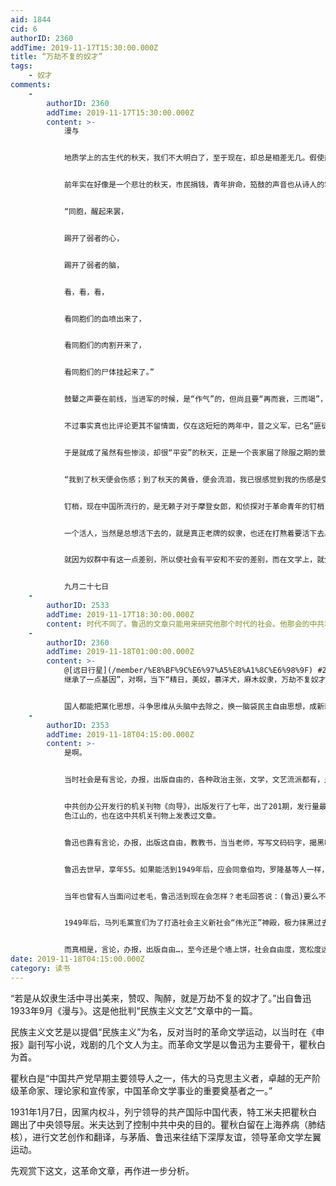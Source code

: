 ```yaml
---
aid: 1844
cid: 6
authorID: 2360
addTime: 2019-11-17T15:30:00.000Z
title: “万劫不复的奴才”
tags:
    - 奴才
comments:
    -
        authorID: 2360
        addTime: 2019-11-17T15:30:00.000Z
        content: >-
            漫与


            地质学上的古生代的秋天，我们不大明白了，至于现在，却总是相差无几。假使前年是肃杀的秋天，今年就成了凄凉的秋天，那么，地球的年龄，怕比天文学家所豫测的最短的数目还要短得多多罢。但人事却转变得真快，在这转变中的人，尤其是诗人，就感到了不同的秋，将这感觉，用悲壮的，或凄惋的句子，传给一切平常人，使彼此可以应付过去，而天地间也常有新诗存在。


            前年实在好像是一个悲壮的秋天，市民捐钱，青年拚命，笳鼓的声音也从诗人的笔下涌出，仿佛真要“投笔从戎”②似的。然而诗人的感觉是锐敏的，他未始不知道国民的赤手空拳，所以只好赞美大家的殉难，因此在悲壮里面，便埋伏着一点空虚。我所记得的，是邵冠华③先生的《醒起来罢同胞》（《民国日报》所载）里的一段──


            “同胞，醒起来罢，


            踢开了弱者的心，


            踢开了弱者的脑，


            看，看，看，


            看同胞们的血喷出来了，


            看同胞们的肉割开来了，


            看同胞们的尸体挂起来了。”


            鼓鼙之声要在前线，当进军的时候，是“作气”的，但尚且要“再而衰，三而竭”，倘在并无进军的准备的处所，那就完全是“散气”的灵丹了，倒使别人的紧张的心情，由此转成弛缓。所以我曾比之于“嚎丧”，是送死的妙诀，是丧礼的收场，从此使生人又可以在别一境界中，安心乐意的活下去。历来的文章中，化“敌”为“皇”，称“逆”为“我朝”，这样的悲壮的文章就是其间的“蝴蝶铰”，但自然，作手是不必同出于一人的。然而从诗人看来，据说这些话乃是一种“狂吠”。


            不过事实真也比评论更其不留情面，仅在这短短的两年中，昔之义军，已名“匪徒”，而有些“抗日英雄”，却早已侨寓姑苏了，而且连捐款也发生了问题。⑧九一八的纪念日，则华界但有囚车随着武装巡捕梭巡，这囚车并非“意图”拘禁敌人或汉奸，而是专为“意图乘机捣乱”的“反动分子”所豫设的宝座。天气也真是阴惨，狂风骤雨，报上说是“飓风”，是天地在为中国饮泣，然而在天地之间──人间，这一日却“平安”的过去了。


            于是就成了虽然有些惨淡，却很“平安”的秋天，正是一个丧家届了除服之期的景象。但这景象，却又与诗人非常适合的，我在《醒起来罢同胞》的同一作家的《秋的黄昏》（九月二十五日《时事新报》所载）里，听到了幽咽而舒服的声调──


            “我到了秋天便会伤感；到了秋天的黄昏，便会流泪，我已很感觉到我的伤感是受着秋风的波动而兴奋地展开，同时自己又像会发现自己的环境是最适合于秋天，细细地抚摩着秋天在自然里发出的音波，我知道我的命运使我成为秋天的人。……”


            钉梢，现在中国所流行的，是无赖子对于摩登女郎，和侦探对于革命青年的钉梢，而对于文人学士们，却还很少见。假使追蹑几月或几年试试罢，就会看见许多怎样的情随事迁，到底头头是道的诗人。


            一个活人，当然是总想活下去的，就是真正老牌的奴隶，也还在打熬着要活下去。然而自己明知道是奴隶，打熬着，并且不平着，挣扎着，一面“意图”挣脱以至实行挣脱的，即使暂时失败，还是套上了镣铐罢，他却不过是单单的奴隶。如果从奴隶生活中寻出“美”来，赞叹，抚摩，陶醉，那可简直是万劫不复的奴才了！他使自己和别人永远安住于这生活。


            就因为奴群中有这一点差别，所以使社会有平安和不安的差别，而在文学上，就分明的显现了麻醉的和战斗的的不同。


            九月二十七日
    -
        authorID: 2533
        addTime: 2019-11-17T18:30:00.000Z
        content: 时代不同了。鲁迅的文章只能用来研究他那个时代的社会。他那会的中共和国民党和今天的两党已经完全不同了。只能说还继承了一点基因。
    -
        authorID: 2360
        addTime: 2019-11-18T01:00:00.000Z
        content: >-
            @[远日行星](/member/%E8%BF%9C%E6%97%A5%E8%A1%8C%E6%98%9F) #2
            继承了一点基因”，对啊，当下“精日，美奴，慕洋犬，麻木奴隶，万劫不复奴才”…墙内墙外常有见，帽子到处飞。这些都是不良，不好，继承了一点坏基因”之表现，刨根挖底找出来，指出来。


            国人都能把黨化思想，斗争思维从头脑中去除之，换一脑袋民主自由思想，成新新人类，那我做梦都会哈哈大笑。
    -
        authorID: 2353
        addTime: 2019-11-18T04:15:00.000Z
        content: >-
            是啊。


            当时社会是有言论，办报，出版自由的，各种政治主张，文学，文艺流派都有，是百花齐放，百家争鸣的。


            中共创办公开发行的机关刊物《向导》，出版发行了七年，出了201期，发行量最多时近十万份，还远销海外。瞿秋白，毛泽东，周恩来，蔡和森…，这些搞马列红
            色江山的，也在这中共机关刊物上发表过文章。


            鲁迅也靠有言论，办报，出版这自由，教教书，当当老师，写写文码码字，揭黑唱红，竟然买了一套租界洋房，过上了中上等生活。不时去大剧院看看戏，去茶馆喝喝茶、洗洗脚。鲁迅赚老婆朱安没文化，没思想，没觉悟，从没同过床，当佣人用，做得绝。不时去泡泡这个女学生，那个许广平革命小妹，老牛吃嫩草日子过花花的。


            鲁迅去世早，享年55。如果能活到1949年后，应会同章伯均，罗隆基等人一样，他会出仼黨宣部门高官。不会同胡适等人一样，一眼看穿中共外红内黑底色，君子不立危墙之下，远走国外。在随后的“引蛇出洞”反右运动中，鲁迅这个多少有点“宁鸣而死，不默而生“中华士大夫硬气、硬朗精神的，估计也会同章伯均，罗隆基等人一样成了条“蛇”。


            当年也曾有人当面问过老毛，鲁迅活到现在会怎样？老毛回答说：(鲁迅)要么不吭声，要么坐牢。


            1949年后，马列毛黨宣们为了打造社会主义新社会“伟光正”神殿，极力抹黑过去的旧社会，统统说成是黑暗的，万恶的，吃人的。


            而真相是，言论，办报，出版自由…，至今还是个墙上饼，社会自由度，宽松度远低于百多年前的北洋，民国期。至今仍是个违反人权，践踏人权的极权社会，说黑暗，道黑暗，这才是黑暗。
date: 2019-11-18T04:15:00.000Z
category: 读书
---
```


“若是从奴隶生活中寻出美来，赞叹、陶醉，就是万劫不复的奴才了。”出自鲁迅1933年9月《漫与》。这是他批判“民族主义文艺”文章中的一篇。

民族主义文艺是以提倡“民族主义”为名，反对当时的革命文学运动，以当时在《申报》副刊写小说，戏剧的几个文人为主。而革命文学是以鲁迅为主要骨干，瞿秋白为首。

瞿秋白是“中国共产党早期主要领导人之一，伟大的马克思主义者，卓越的无产阶级革命家、理论家和宣传家，中国革命文学事业的重要奠基者之一。”

1931年1月7日，因黨内权斗，列宁领导的共产国际中国代表，特工米夫把瞿秋白踢出了中央领导层。米夫达到了控制中共中央的目的。瞿秋白留在上海养病（肺结核），进行文艺创作和翻译，与茅盾、鲁迅来往结下深厚友谊，领导革命文学左翼运动。

先观赏下这文，这革命文章，再作进一步分析。
